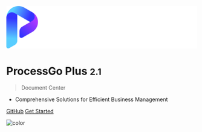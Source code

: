 <!-- _coverpage.md -->

![logo](./assets/PGO%20Plus%20Logo1234.png ':size=100%')

# ProcessGo Plus <small>2.1</small>

> Document Center

- Comprehensive Solutions for Efficient Business Management

[GitHub]()
[Get Started](README.md)  <!-- 或者使用跳转到 guide.md 的路径 [Get Started](#/guide) -->

<!-- 背景色 -->
![color](#fff)